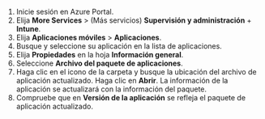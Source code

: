 
1. Inicie sesión en Azure Portal.  
2. Elija **More Services** >  (Más servicios) **Supervisión y administración** + **Intune**.  
3. Elija **Aplicaciones móviles** > **Aplicaciones**.
4. Busque y seleccione su aplicación en la lista de aplicaciones.  
5. Elija **Propiedades** en la hoja **Información general**.  
5. Seleccione **Archivo del paquete de aplicaciones**.  
6. Haga clic en el icono de la carpeta y busque la ubicación del archivo de aplicación actualizado. Haga clic en **Abrir**. La información de la aplicación se actualizará con la información del paquete.  
8. Compruebe que en **Versión de la aplicación** se refleja el paquete de aplicación actualizado.  
